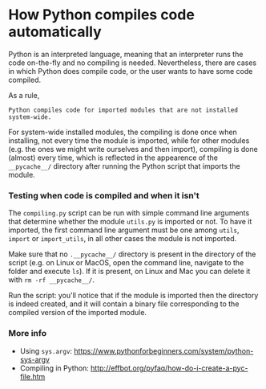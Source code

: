 # How Python compiles code automatically

Python is an interpreted language, meaning that an interpreter runs the code on-the-fly and no compiling is needed. Nevertheless, there are cases in which Python does compile code, or the user wants to have some code compiled.

As a rule,
```
Python compiles code for imported modules that are not installed system-wide.
```
For system-wide installed modules, the compiling is done once when installing, not every time the module is imported, while for other modules (e.g. the ones we might write ourselves and then import), compiling is done (almost) every time, which is reflected in the appearence of the `__pycache__/` directory after running the Python script that imports the module.

### Testing when code is compiled and when it isn't

The `compiling.py` script can be run with simple command line arguments that determine whether the module `utils.py` is imported or not. To have it imported, the first command line argument must be one among `utils`, `import` or `import_utils`, in all other cases the module is not imported.

Make sure that no `.__pycache__/` directory is present in the directory of the script (e.g. on Linux or MacOS, open the command line, navigate to the folder and execute `ls`). If it is present, on Linux and Mac you can delete it with `rm -rf __pycache__/`.

Run the script: you'll notice that if the module is imported then the directory is indeed created, and it will contain a binary file corresponding to the compiled version of the imported module.

### More info

- Using `sys.argv`: https://www.pythonforbeginners.com/system/python-sys-argv
- Compiling in Python: http://effbot.org/pyfaq/how-do-i-create-a-pyc-file.htm
